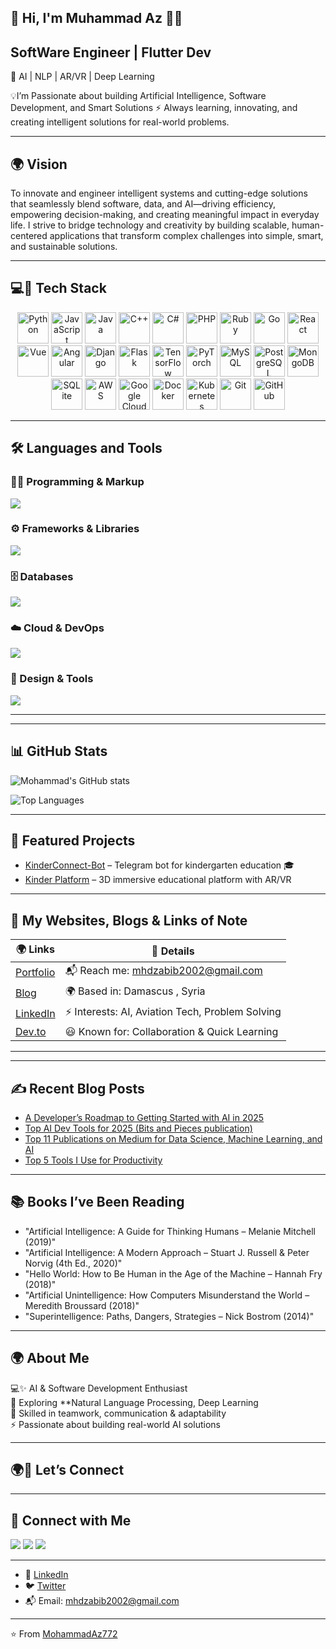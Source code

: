 
##  👋 Hi, I'm Muhammad Az 🧠🤖
## SoftWare Engineer | Flutter Dev 
🚀 AI | NLP | AR/VR | Deep Learning  

💡I’m Passionate about building Artificial Intelligence, Software Development, and Smart Solutions
⚡ Always learning, innovating, and creating intelligent solutions for real-world problems.
  
---


## 🌍 Vision 
To innovate and engineer intelligent systems and cutting-edge solutions that seamlessly blend software, data, and AI—driving efficiency, empowering decision-making, and creating meaningful impact in everyday life. I strive to bridge technology and creativity by building scalable, human-centered applications that transform complex challenges into simple, smart, and sustainable solutions.

---
##  💻🔧 Tech Stack

<p align="center">
  <!-- Programming Languages -->
  <img src="https://cdn.jsdelivr.net/gh/devicons/devicon/icons/python/python-original.svg" width="50px" alt="Python"/>
  <img src="https://cdn.jsdelivr.net/gh/devicons/devicon/icons/javascript/javascript-original.svg" width="50px" alt="JavaScript"/>
  <img src="https://cdn.jsdelivr.net/gh/devicons/devicon/icons/java/java-original.svg" width="50px" alt="Java"/>
  <img src="https://cdn.jsdelivr.net/gh/devicons/devicon/icons/cplusplus/cplusplus-original.svg" width="50px" alt="C++"/>
  <img src="https://cdn.jsdelivr.net/gh/devicons/devicon/icons/csharp/csharp-original.svg" width="50px" alt="C#"/>
  <img src="https://cdn.jsdelivr.net/gh/devicons/devicon/icons/php/php-original.svg" width="50px" alt="PHP"/>
  <img src="https://cdn.jsdelivr.net/gh/devicons/devicon/icons/ruby/ruby-original.svg" width="50px" alt="Ruby"/>
  <img src="https://cdn.jsdelivr.net/gh/devicons/devicon/icons/go/go-original.svg" width="50px" alt="Go"/>
  
  <!-- Frameworks -->
  <img src="https://cdn.jsdelivr.net/gh/devicons/devicon/icons/react/react-original.svg" width="50px" alt="React"/>
  <img src="https://cdn.jsdelivr.net/gh/devicons/devicon/icons/vuejs/vuejs-original.svg" width="50px" alt="Vue"/>
  <img src="https://cdn.jsdelivr.net/gh/devicons/devicon/icons/angularjs/angularjs-original.svg" width="50px" alt="Angular"/>
  <img src="https://cdn.jsdelivr.net/gh/devicons/devicon/icons/django/django-plain.svg" width="50px" alt="Django"/>
  <img src="https://cdn.jsdelivr.net/gh/devicons/devicon/icons/flask/flask-original.svg" width="50px" alt="Flask"/>
  <img src="https://cdn.jsdelivr.net/gh/devicons/devicon/icons/tensorflow/tensorflow-original.svg" width="50px" alt="TensorFlow"/>
  <img src="https://cdn.jsdelivr.net/gh/devicons/devicon/icons/pytorch/pytorch-original.svg" width="50px" alt="PyTorch"/>
  
  <!-- Databases -->
  <img src="https://cdn.jsdelivr.net/gh/devicons/devicon/icons/mysql/mysql-original.svg" width="50px" alt="MySQL"/>
  <img src="https://cdn.jsdelivr.net/gh/devicons/devicon/icons/postgresql/postgresql-original.svg" width="50px" alt="PostgreSQL"/>
  <img src="https://cdn.jsdelivr.net/gh/devicons/devicon/icons/mongodb/mongodb-original.svg" width="50px" alt="MongoDB"/>
  <img src="https://cdn.jsdelivr.net/gh/devicons/devicon/icons/sqlite/sqlite-original.svg" width="50px" alt="SQLite"/>
  
  <!-- Cloud & DevOps -->
  <img src="https://cdn.jsdelivr.net/gh/devicons/devicon/icons/amazonwebservices/amazonwebservices-original.svg" width="50px" alt="AWS"/>
  <img src="https://cdn.jsdelivr.net/gh/devicons/devicon/icons/googlecloud/googlecloud-original.svg" width="50px" alt="Google Cloud"/>
  <img src="https://cdn.jsdelivr.net/gh/devicons/devicon/icons/docker/docker-original.svg" width="50px" alt="Docker"/>
  <img src="https://cdn.jsdelivr.net/gh/devicons/devicon/icons/kubernetes/kubernetes-plain.svg" width="50px" alt="Kubernetes"/>
  <img src="https://cdn.jsdelivr.net/gh/devicons/devicon/icons/git/git-original.svg" width="50px" alt="Git"/>
  <img src="https://cdn.jsdelivr.net/gh/devicons/devicon/icons/github/github-original.svg" width="50px" alt="GitHub"/>
</p>

---

## 🛠️ Languages and Tools  

### 👨‍💻 Programming & Markup  
<p align="left">  
<a href="#"><img src="https://skillicons.dev/icons?i=python,java,cpp,js,ts,html,css,php,ruby,go,swift,kotlin,rust,scala,perl,lua&perline=8" /></a>  
</p>  

### ⚙️ Frameworks & Libraries  
<p align="left">  
<a href="#"><img src="https://skillicons.dev/icons?i=react,vue,angular,nodejs,express,nextjs,nestjs,django,flask,fastapi,spring,tensorflow,pytorch,sklearn,keras,bootstrap,tailwind&perline=8" /></a>  
</p>  

### 🗄️ Databases  
<p align="left">  
<a href="#"><img src="https://skillicons.dev/icons?i=mysql,postgres,mongodb,sqlite,redis,firebase,oracle&perline=8" /></a>  
</p>  

### ☁️ Cloud & DevOps  
<p align="left">  
<a href="#"><img src="https://skillicons.dev/icons?i=aws,gcp,azure,docker,kubernetes,jenkins,git,github,gitlab,bitbucket,linux,bash,powershell&perline=8" /></a>  
</p>  

### 🎨 Design & Tools  
<p align="left">  
<a href="#"><img src="https://skillicons.dev/icons?i=figma,xd,ps,ai,blender,unity,unreal,vscode,idea,androidstudio,visualstudio&perline=8" /></a>  
</p>  

---
---


## 📊 GitHub Stats
![Mohammad's GitHub stats](https://github-readme-stats.vercel.app/api?username=MohammadAz772&show_icons=true&theme=radical)

![Top Languages](https://github-readme-stats.vercel.app/api/top-langs/?username=MohammadAz772&layout=compact&theme=radical)
 
---

## 🌟 Featured Projects
- [KinderConnect-Bot](https://github.com/MohammadAz772/KinderConnect-Bot) – Telegram bot for kindergarten education 🎓  
- [Kinder Platform](https://github.com/MohammadAz772/kinder) – 3D immersive educational platform with AR/VR  

---

## 🔗 My Websites, Blogs & Links of Note  

| 🌍 Links | 📌 Details |
|----------|------------|
| [Portfolio](www.behance.net/Muhammad-Abi-Alzabib) | 📬 Reach me: mhdzabib2002@gmail.com |
| [Blog](https://your-blog-link.com) | 🌍 Based in: Damascus , Syria |
| [LinkedIn](https://linkedin.com/in/muhammed-abi-alzabib772) | ⚡ Interests: AI, Aviation Tech, Problem Solving |
| [Dev.to](https://dev.to/phoenix_772b) | 😃 Known for: Collaboration & Quick Learning |

---

---

## ✍️ Recent Blog Posts  
<!-- Replace with dynamic blog fetcher later if you blog on Medium/Dev.to -->
- [A Developer’s Roadmap to Getting Started with AI in 2025](#)  
- [Top AI Dev Tools for 2025 (Bits and Pieces publication)](#)
- [Top 11 Publications on Medium for Data Science, Machine Learning, and AI](#)
- [Top 5 Tools I Use for Productivity](#)


---

## 📚 Books I’ve Been Reading  
- "Artificial Intelligence: A Guide for Thinking Humans – Melanie Mitchell (2019)"
- "Artificial Intelligence: A Modern Approach – Stuart J. Russell & Peter Norvig (4th Ed., 2020)"  
- "Hello World: How to Be Human in the Age of the Machine – Hannah Fry (2018)"  
- "Artificial Unintelligence: How Computers Misunderstand the World – Meredith Broussard (2018)"  
- "Superintelligence: Paths, Dangers, Strategies – Nick Bostrom (2014)"  

---

## 🌍 About Me  

💻✨ AI & Software Development Enthusiast  
🤖 Exploring **Natural Language Processing, Deep Learning  
🤝 Skilled in teamwork, communication & adaptability  
⚡ Passionate about building real-world AI solutions 

---

## 🌍🤝 Let’s Connect  
---

## 🤝 Connect with Me  
<p align="left">  
<a href="https://www.linkedin.com/in/muhammed-abi-alzabib772"><img src="https://skillicons.dev/icons?i=linkedin" /></a>  
<a href="https://medium.com/@YOUR_PROFILE"><img src="https://skillicons.dev/icons?i=medium" /></a>  
<a href="mailto:mhdzabib2002@gmail.com"><img src="https://skillicons.dev/icons?i=gmail" /></a>  
</p>  

---
- 💼 [LinkedIn](https://linkedin.com/in/muhammed-abi-alzabib772)  
- 🐦 [Twitter](https://twitter.com/yourhandle)  
- 📬 Email: mhdzabib2002@gmail.com  

---
⭐️ From [MohammadAz772](https://github.com/MohammadAz772)
